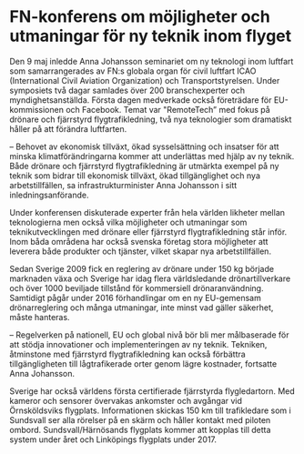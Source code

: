 # FN-konferens om möjligheter och utmaningar för ny teknik inom flyget

Den 9 maj inledde Anna Johansson seminariet om ny teknologi inom luftfart som samarrangerades av FN:s globala organ för civil luftfart ICAO (International Civil Aviation Organization) och Transportstyrelsen. Under symposiets två dagar samlades över 200 branschexperter och myndighetsanställda. Första dagen medverkade också företrädare för EU-kommissionen och Facebook. Temat var "RemoteTech” med fokus på drönare och fjärrstyrd flygtrafikledning, två nya teknologier som dramatiskt håller på att förändra luftfarten.

– Behovet av ekonomisk tillväxt, ökad sysselsättning och insatser för att minska klimatförändringarna kommer att underlättas med hjälp av ny teknik. Både drönare och fjärrstyrd flygtrafikledning är utmärkta exempel på ny teknik som bidrar till ekonomisk tillväxt, ökad tillgänglighet och nya arbetstillfällen, sa infrastrukturminister Anna Johansson i sitt inledningsanförande.

Under konferensen diskuterade experter från hela världen likheter mellan teknologierna men också vilka möjligheter och utmaningar som teknikutvecklingen med drönare eller fjärrstyrd flygtrafikledning står inför. Inom båda områdena har också svenska företag stora möjligheter att leverera både produkter och tjänster, vilket skapar nya arbetstillfällen.

Sedan Sverige 2009 fick en reglering av drönare under 150 kg började marknaden växa och Sverige har idag flera världsledande drönartillverkare och över 1000 beviljade tillstånd för kommersiell drönaranvändning. Samtidigt pågår under 2016 förhandlingar om en ny EU-gemensam drönarreglering och många utmaningar, inte minst vad gäller säkerhet, måste hanteras.

– Regelverken på nationell, EU och global nivå bör bli mer målbaserade för att stödja innovationer och implementeringen av ny teknik. Tekniken, åtminstone med fjärrstyrd flygtrafikledning kan också förbättra tillgängligheten till lågtrafikerade orter genom lägre kostnader, fortsatte Anna Johansson.

Sverige har också världens första certifierade fjärrstyrda flygledartorn. Med kameror och sensorer övervakas ankomster och avgångar vid Örnsköldsviks flygplats. Informationen skickas 150 km till trafikledare som i Sundsvall ser alla rörelser på en skärm och håller kontakt med piloten ombord. Sundsvall/Härnösands flygplats kommer att kopplas till detta system under året och Linköpings flygplats under 2017.
